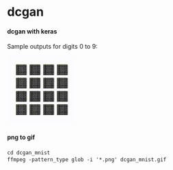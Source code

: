 # dcgan

#### dcgan  with keras

Sample outputs for digits 0 to 9:

![0-9](dcgan_mnist/dcgan_mnist.gif)




#### png to gif
```
cd dcgan_mnist
ffmpeg -pattern_type glob -i '*.png' dcgan_mnist.gif
```
